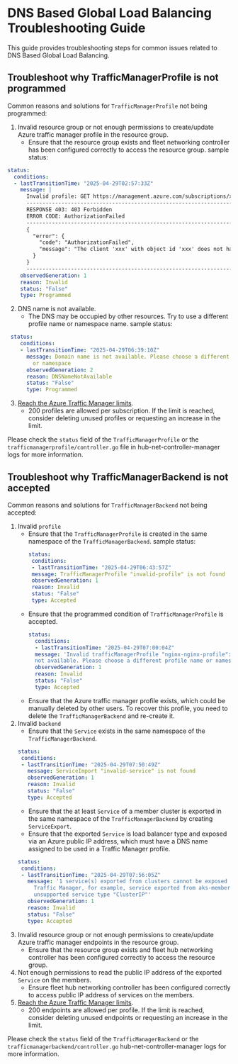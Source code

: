 # DNS Based Global Load Balancing Troubleshooting Guide

This guide provides troubleshooting steps for common issues related to DNS Based Global Load Balancing.


## Troubleshoot why TrafficManagerProfile is not programmed

Common reasons and solutions for `TrafficManagerProfile` not being programmed:

1. Invalid resource group or not enough permissions to create/update Azure traffic manager profile in the resource group.
   - Ensure that the resource group exists and fleet networking controller has been configured correctly to access the resource group.
sample status:
```yaml
status:
  conditions:
  - lastTransitionTime: "2025-04-29T02:57:33Z"
    message: |
      Invalid profile: GET https://management.azure.com/subscriptions/xxx/resourceGroups/your-fleet-atm-rg/providers/Microsoft.Network/trafficmanagerprofiles/fleet-34ec2e40-5cc4-4a30-8c09-4b787169cef0
      --------------------------------------------------------------------------------
      RESPONSE 403: 403 Forbidden
      ERROR CODE: AuthorizationFailed
      --------------------------------------------------------------------------------
      {
        "error": {
          "code": "AuthorizationFailed",
          "message": "The client 'xxx' with object id 'xxx' does not have authorization to perform action 'Microsoft.Network/trafficmanagerprofiles/read' over scope '/subscriptions/xxx/resourceGroups/your-fleet-atm-rg/providers/Microsoft.Network/trafficmanagerprofiles/fleet-34ec2e40-5cc4-4a30-8c09-4b787169cef0' or the scope is invalid. If access was recently granted, please refresh your credentials."
        }
      }
      --------------------------------------------------------------------------------
    observedGeneration: 1
    reason: Invalid
    status: "False"
    type: Programmed
```
2. DNS name is not available.
   - The DNS may be occupied by other resources. Try to use a different profile name or namespace name.
sample status:
```yaml
 status:
    conditions:
    - lastTransitionTime: "2025-04-29T06:39:10Z"
      message: Domain name is not available. Please choose a different profile name
        or namespace
      observedGeneration: 2
      reason: DNSNameNotAvailable
      status: "False"
      type: Programmed
```
3. [Reach the Azure Traffic Manager limits](https://learn.microsoft.com/en-us/azure/azure-resource-manager/management/azure-subscription-service-limits#azure-traffic-manager-limits).
   - 200 profiles are allowed per subscription. If the limit is reached, consider deleting unused profiles or requesting an increase in the limit.

Please check the `status` field of the `TrafficManagerProfile` or the `trafficmanagerprofile/controller.go` file in hub-net-controller-manager logs for more information.

## Troubleshoot why TrafficManagerBackend is not accepted

Common reasons and solutions for `TrafficManagerBackend` not being accepted:

1. Invalid `profile`
   - Ensure that the `TrafficManagerProfile` is created in the same namespace of the `TrafficManagerBackend`.
     sample status:
     ```yaml
     status:
      conditions:
      - lastTransitionTime: "2025-04-29T06:43:57Z"
      message: TrafficManagerProfile "invalid-profile" is not found
      observedGeneration: 1
      reason: Invalid
      status: "False"
      type: Accepted
     ```
   - Ensure that the programmed condition of `TrafficManagerProfile` is accepted. 
     ```yaml
     status:
       conditions:
       - lastTransitionTime: "2025-04-29T07:00:04Z"
       message: 'Invalid trafficManagerProfile "nginx-nginx-profile": Domain name is
       not available. Please choose a different profile name or namespace'
       observedGeneration: 1
       reason: Invalid
       status: "False"
       type: Accepted
     ```
   - Ensure that the Azure traffic manager profile exists, which could be manually deleted by other users. To recover this profile, you need to delete the `TrafficManagerBackend` and re-create it.
2. Invalid `backend`
   - Ensure that the `Service` exists in the same namespace of the `TrafficManagerBackend`.
   ```yaml
   status:
    conditions:
    - lastTransitionTime: "2025-04-29T07:50:49Z"
      message: ServiceImport "invalid-service" is not found
      observedGeneration: 1
      reason: Invalid
      status: "False"
      type: Accepted
   ```
   - Ensure that the at least `Service` of a member cluster is exported in the same namespace of the `TrafficManagerBackend` by creating `ServiceExport`.
   - Ensure that the exported `Service` is load balancer type and exposed via an Azure public IP address, which must have a DNS name assigned to be used in a Traffic Manager profile.
   ```yaml
   status:
    conditions:
    - lastTransitionTime: "2025-04-29T07:56:05Z"
      message: '1 service(s) exported from clusters cannot be exposed as the Azure
        Traffic Manager, for example, service exported from aks-member-5 is invalid:
        unsupported service type "ClusterIP"'
      observedGeneration: 1
      reason: Invalid
      status: "False"
      type: Accepted
   ```
3. Invalid resource group or not enough permissions to create/update Azure traffic manager endpoints in the resource group.
    - Ensure that the resource group exists and fleet hub networking controller has been configured correctly to access the resource group.
4. Not enough permissions to read the public IP address of the exported `Service` on the members.
   - Ensure fleet hub networking controller has been configured correctly to access public IP address of services on the members.
5. [Reach the Azure Traffic Manager limits](https://learn.microsoft.com/en-us/azure/azure-resource-manager/management/azure-subscription-service-limits#azure-traffic-manager-limits).
    - 200 endpoints are allowed per profile. If the limit is reached, consider deleting unused endpoints or requesting an increase in the limit.
   
Please check the `status` field of the `TrafficManagerBackend` or the `trafficmanagerbackend/controller.go` hub-net-controller-manager logs for more information.
